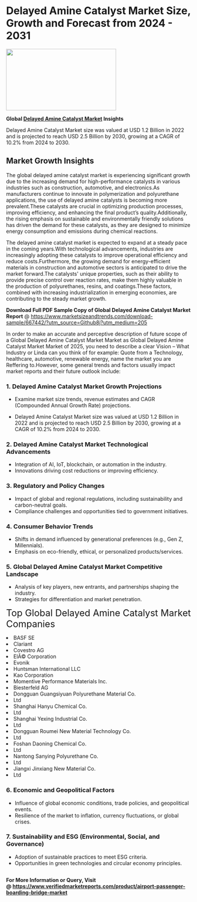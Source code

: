 <H1>Delayed Amine Catalyst Market Size, Growth and Forecast from 2024 - 2031</H1><img class="aligncenter size-medium wp-image-584254" src="https://thirdeyenews.in/wp-content/uploads/2024/09/Global-Market-Research-300x168.jpeg" alt="" width="300" height="168" /><p><strong>Global&nbsp;<a href="https://www.marketsizeandtrends.com/download-sample/667442/?utm_source=Github8j?utm_medium=205">Delayed Amine Catalyst Market</a> Insights</strong></p><p>Delayed Amine Catalyst Market size was valued at USD 1.2 Billion in 2022 and is projected to reach USD 2.5 Billion by 2030, growing at a CAGR of 10.2% from 2024 to 2030.</p><p><h2>Market Growth Insights</h2> <p>The global delayed amine catalyst market is experiencing significant growth due to the increasing demand for high-performance catalysts in various industries such as construction, automotive, and electronics.As manufacturers continue to innovate in polymerization and polyurethane applications, the use of delayed amine catalysts is becoming more prevalent.These catalysts are crucial in optimizing production processes, improving efficiency, and enhancing the final product’s quality.Additionally, the rising emphasis on sustainable and environmentally friendly solutions has driven the demand for these catalysts, as they are designed to minimize energy consumption and emissions during chemical reactions.</p> <p>The delayed amine catalyst market is expected to expand at a steady pace in the coming years.With technological advancements, industries are increasingly adopting these catalysts to improve operational efficiency and reduce costs.Furthermore, the growing demand for energy-efficient materials in construction and automotive sectors is anticipated to drive the market forward.The catalysts' unique properties, such as their ability to provide precise control over reaction rates, make them highly valuable in the production of polyurethanes, resins, and coatings.These factors, combined with increasing industrialization in emerging economies, are contributing to the steady market growth.</p> <p><span class=""><strong>Download Full PDF Sample Copy of Global Delayed Amine Catalyst Market Report</strong> @ <a href="https://www.marketsizeandtrends.com/download-sample/667442/?utm_source=Github8j?utm_medium=205" target="_blank">https://www.marketsizeandtrends.com/download-sample/667442/?utm_source=Github8j?utm_medium=205</a></span></p><p>In order to make an accurate and perceptive description of future scope of a Global&nbsp;Delayed Amine Catalyst Market Market as Global&nbsp;Delayed Amine Catalyst Market Market of 2025, you need to describe a clear Vision &ndash; What Industry or Linda can you think of for example: Quote from a Technology, healthcare, automotive, renewable energy, name the market you are Reffering to.However, some general trends and factors usually impact market reports and their future outlook include:</p><h3>1.&nbsp;<strong>Delayed Amine Catalyst Market Growth Projections</strong></h3><ul><li>Examine market size trends, revenue estimates and CAGR (Compounded Annual Growth Rate) projections.</li><li><p>Delayed Amine Catalyst Market size was valued at USD 1.2 Billion in 2022 and is projected to reach USD 2.5 Billion by 2030, growing at a CAGR of 10.2% from 2024 to 2030.</p></li></ul><h3>2.&nbsp;<strong>Delayed Amine Catalyst Market Technological Advancements</strong></h3><ul><li>Integration of AI, IoT, blockchain, or automation in the industry.</li><li>Innovations driving cost reductions or improving efficiency.</li></ul><h3>3.&nbsp;<strong>Regulatory and Policy Changes</strong></h3><ul><li>Impact of global and regional regulations, including sustainability and carbon-neutral goals.</li><li>Compliance challenges and opportunities tied to government initiatives.</li></ul><h3>4.&nbsp;<strong>Consumer Behavior Trends</strong></h3><ul><li>Shifts in demand influenced by generational preferences (e.g., Gen Z, Millennials).</li><li>Emphasis on eco-friendly, ethical, or personalized products/services.</li></ul><h3>5.&nbsp;<strong>Global Delayed Amine Catalyst Market Competitive Landscape</strong></h3><ul><li>Analysis of key players, new entrants, and partnerships shaping the industry.</li><li>Strategies for differentiation and market penetration.</li></ul><p data-pm-slice="1 1 []"><span style="color: inherit; font-family: inherit; font-size: 25px;">Top Global Delayed Amine Catalyst Market Companies</span></p><div class="" data-test-id=""><p><li>BASF SE</li><li> Clariant</li><li> Covestro AG</li><li> ElÃ© Corporation</li><li> Evonik</li><li> Huntsman International LLC</li><li> Kao Corporation</li><li> Momentive Performance Materials Inc.</li><li> Biesterfeld AG</li><li> Dongguan Guangsiyuan Polyurethane Material Co.</li><li> Ltd</li><li> Shanghai Hanyu Chemical Co.</li><li> Ltd</li><li> Shanghai Yexing Industrial Co.</li><li> Ltd</li><li> Dongguan Roumei New Material Technology Co.</li><li> Ltd</li><li> Foshan Daoning Chemical Co.</li><li> Ltd</li><li> Nantong Sanying Polyurethane Co.</li><li> Ltd</li><li> Jiangxi Jinxiang New Material Co.</li><li> Ltd</li></p></div><h3>6.&nbsp;<strong>Economic and Geopolitical Factors</strong></h3><ul><li>Influence of global economic conditions, trade policies, and geopolitical events.</li><li>Resilience of the market to inflation, currency fluctuations, or global crises.</li></ul><h3>7.&nbsp;<strong>Sustainability and ESG (Environmental, Social, and Governance)</strong></h3><ul><li>Adoption of sustainable practices to meet ESG criteria.</li><li>Opportunities in green technologies and circular economy principles.</li></ul><h2><strong style="font-size: 14px;">For More Information or Query, Visit @&nbsp;</strong><a style="background-color: #ffffff; font-size: 14px;" href="https://www.marketsizeandtrends.com/report/delayed-amine-catalyst-market/" target="_blank">https://www.verifiedmarketreports.com/product/airport-passenger-boarding-bridge-market</a></h2>